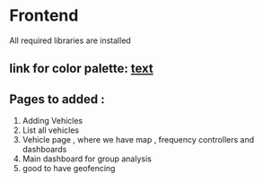 # Frontend 
All required libraries are installed 

## link for color palette: [text](https://react-md.dev/colors-and-theming/color-palette)

## Pages to added :
1. Adding Vehicles 
2. List all vehicles 
3. Vehicle page , where we have map , frequency controllers and dashboards
4. Main dashboard for group analysis 
5. good to have geofencing 